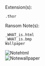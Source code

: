 Extension(s): 
```
.thor
```
Ransom Note(s): 
```
_WHAT_is.html
_WHAT_is.bmp
Wallpaper
```
![Notehtml](https://github.com/user-attachments/assets/adb0a297-d1af-4130-96db-a4ae0af8cdb5)  
![Notewallpaper](https://github.com/user-attachments/assets/1d8ec5b9-8811-41fc-9cab-8c34aa698fd1)  
